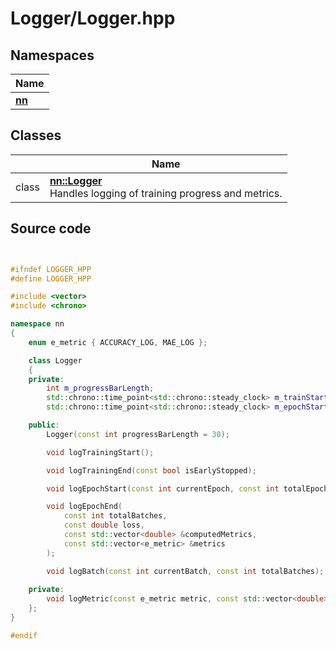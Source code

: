 # Logger/Logger.hpp



## Namespaces

| Name           |
| -------------- |
| **[nn](../Namespaces/namespacenn.md)**  |

## Classes

|                | Name           |
| -------------- | -------------- |
| class | **[nn::Logger](../Classes/classnn_1_1_logger.md)** <br>Handles logging of training progress and metrics.  |




## Source code

```cpp


#ifndef LOGGER_HPP
#define LOGGER_HPP

#include <vector>
#include <chrono>

namespace nn
{
    enum e_metric { ACCURACY_LOG, MAE_LOG };

    class Logger
    {
    private:
        int m_progressBarLength; 
        std::chrono::time_point<std::chrono::steady_clock> m_trainStart; 
        std::chrono::time_point<std::chrono::steady_clock> m_epochStart; 

    public:
        Logger(const int progressBarLength = 30);

        void logTrainingStart();

        void logTrainingEnd(const bool isEarlyStopped);

        void logEpochStart(const int currentEpoch, const int totalEpochs);

        void logEpochEnd(
            const int totalBatches,
            const double loss,
            const std::vector<double> &computedMetrics,
            const std::vector<e_metric> &metrics
        );

        void logBatch(const int currentBatch, const int totalBatches);
    
    private:
        void logMetric(const e_metric metric, const std::vector<double> &computedMetrics);
    };
}

#endif
```
